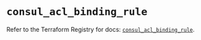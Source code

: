 # `consul_acl_binding_rule`

Refer to the Terraform Registry for docs: [`consul_acl_binding_rule`](https://registry.terraform.io/providers/hashicorp/consul/2.20.0/docs/resources/acl_binding_rule).

